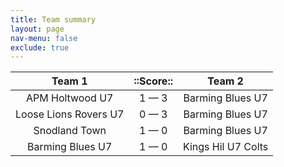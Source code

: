 ```yaml
---
title: Team summary
layout: page
nav-menu: false
exclude: true
---
```




|        Team 1         |  ::Score::  |       Team 2       |
|:---------------------:|:-----------:|:------------------:|
|    APM Holtwood U7    | 1 &mdash; 3 |  Barming Blues U7  |
| Loose Lions Rovers U7 | 0 &mdash; 3 |  Barming Blues U7  |
|     Snodland Town     | 1 &mdash; 0 |  Barming Blues U7  |
|   Barming Blues U7    | 1 &mdash; 0 | Kings Hil U7 Colts |

 <br /><br /><br />
